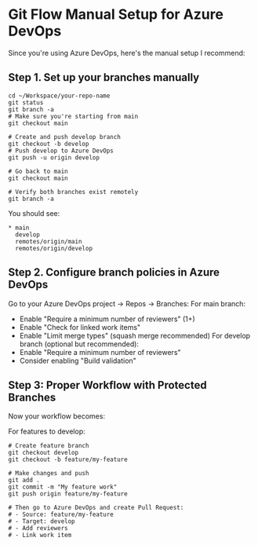 # Git Flow Manual Setup for Azure DevOps

Since you're using Azure DevOps, here's the manual setup I recommend:

## Step 1. Set up your branches manually
```
cd ~/Workspace/your-repo-name
git status
git branch -a
# Make sure you're starting from main
git checkout main

# Create and push develop branch
git checkout -b develop
# Push develop to Azure DevOps
git push -u origin develop

# Go back to main
git checkout main

# Verify both branches exist remotely
git branch -a
```

You should see:
```
* main
  develop
  remotes/origin/main
  remotes/origin/develop
```

## Step 2. Configure branch policies in Azure DevOps
Go to your Azure DevOps project → Repos → Branches:
For main branch:
- Enable "Require a minimum number of reviewers" (1+)
- Enable "Check for linked work items"
- Enable "Limit merge types" (squash merge recommended)
For develop branch (optional but recommended):
- Enable "Require a minimum number of reviewers"
- Consider enabling "Build validation"

## Step 3: Proper Workflow with Protected Branches
Now your workflow becomes:

For features to develop:
```
# Create feature branch
git checkout develop
git checkout -b feature/my-feature

# Make changes and push
git add .
git commit -m "My feature work"
git push origin feature/my-feature

# Then go to Azure DevOps and create Pull Request:
# - Source: feature/my-feature
# - Target: develop
# - Add reviewers
# - Link work item
```